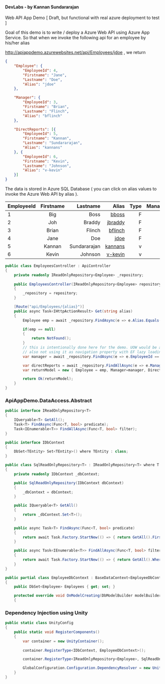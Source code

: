 ####  DevLabs - by Kannan Sundararajan

Web API App Demo [ Draft, but functional with real azure deployment to test ]


Goal of this demo is to write / deploy a Azure Web API using Azure App Service. So that when we invoke the following api 
for an employee by his/her alias
 
http://apiappdemo.azurewebsites.net/api/Employees/jdoe , we return 

```json
{
    "Employee": {
        "EmployeeId": 4,
        "Firstname": "Jane",
        "Lastname": "Doe",
        "Alias": "jdoe"
    },

    "Manager": {
        "EmployeeId": 3,
        "Firstname": "Brian",
        "Lastname": "Flinch",
        "Alias": "bflinch"
    },

    "DirectReports": [{
        "EmployeeId": 5,
        "Firstname": "Kannan",
        "Lastname": "Sundararajan",
        "Alias": "kannans"
    }, {
        "EmployeeId": 6,
        "Firstname": "Kevin",
        "Lastname": "Johnson",
        "Alias": "v-kevin"
    }]
}
```

The data is stored in Azure SQL Database ( you can click on alias values to invoke the Azure Web API by alias ). 

| EmployeeId    |	Firstname	    | Lastname	| Alias|Type       |	ManagerId|
| ------------- |:-------------:| ---------:| ----:| ---------:|----------:|
|1	| Big         |	Boss |	[bboss](http://apiappdemo.azurewebsites.net/api/Employees/bboss)| 	F|	NULL |
|2	| Joh |	Braddy |	[jbraddy](http://apiappdemo.azurewebsites.net/api/Employees/jbraddy) |	F |	1 |
|3	| Brian |	Flinch |	[bflinch](http://apiappdemo.azurewebsites.net/api/Employees/bflinch) |	F |	2 |
|4	| Jane |	Doe |	[jdoe](http://apiappdemo.azurewebsites.net/api/Employees/jdoe) |	F	| 3 |
|5	| Kannan |	Sundararajan |	[kannans](http://apiappdemo.azurewebsites.net/api/Employees/kannans) |	v |	4 |
|6	| Kevin	| Johnson	| [v-kevin](http://apiappdemo.azurewebsites.net/api/Employees/v-kevin) |	v |	4 |


```csharp
public class EmployeesController : ApiController
{
    private readonly IReadOnlyRepository<Employee> _repository;
    
    public EmployeesController(IReadOnlyRepository<Employee> repository)
    {
        _repository = repository;
    }

    [Route("api/Employees/{alias}")]
    public async Task<IHttpActionResult> Get(string alias)
    {
        Employee emp = await _repository.FindAsync(e => e.Alias.Equals(alias));

        if(emp == null)
        {
            return NotFound();
        }
        // this is intentionally done here for the demo. UOW would be a better place.
        // also not using it as navigation property with EF lazy loading for a reason.
        var manager = await _repository.FindAsync(e => e.EmployeeId == emp.ManagerId);

        var directReports = await _repository.FindAllAsync(e => e.ManagerId == emp.EmployeeId);
        var returnModel = new { Employee = emp, Manager=manager, DirectReports = directReports.ToList() };

        return Ok(returnModel);
    }
}
```
### ApiAppDemo.DataAccess.Abstract

```csharp
public interface IReadOnlyRepository<T>
{
	IQueryable<T> GetAll();
	Task<T> FindAsync(Func<T, bool> predicate);
	Task<IEnumerable<T>> FindAllAsync(Func<T, bool> filter);
}

public interface IDbContext
{
	DbSet<TEntity> Set<TEntity>() where TEntity : class;
}

public class SqlReadOnlyRepository<T> : IReadOnlyRepository<T> where T : class
{
	private readonly IDbContext _dbContext;

	public SqlReadOnlyRepository(IDbContext dbContext)
	{
		_dbContext = dbContext;
	}

	public IQueryable<T> GetAll()
	{
		return _dbContext.Set<T>();
	}

	public async Task<T> FindAsync(Func<T, bool> predicate)
	{
		return await Task.Factory.StartNew(() => { return GetAll().FirstOrDefault(predicate); });
	}

	public async Task<IEnumerable<T>> FindAllAsync(Func<T, bool> filter)
	{
		return await Task.Factory.StartNew(() => { return GetAll().Where(filter).ToArray(); });
	}
}

public partial class EmployeeDbContext : BaseDataContext<EmployeeDbContext>, IDbContext
{
	public DbSet<Employee> Employees { get; set; }

	protected override void OnModelCreating(DbModelBuilder modelBuilder)
	{
```
### Dependency Injection using Unity
```csharp
public static class UnityConfig
{
	public static void RegisterComponents()
	{
		var container = new UnityContainer();
 
		container.RegisterType<IDbContext, EmployeeDbContext>();

		container.RegisterType<IReadOnlyRepository<Employee>, SqlReadOnlyRepository<Employee>>();

		GlobalConfiguration.Configuration.DependencyResolver = new UnityDependencyResolver(container);
	}
}
```
